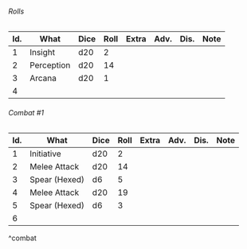 ###### Rolls
| Id. | What       | Dice | Roll | Extra | Adv. | Dis. | Note |
| --- | ---------- | ---- | ---- | ----- | ---- | ---- | ---- |
| 1   | Insight    | d20  | 2    |       |      |      |      |
| 2   | Perception | d20  | 14   |       |      |      |      |
| 3   | Arcana     | d20  | 1    |       |      |      |      |
| 4   |            |      |      |       |      |      |      |

###### Combat #1
| Id. | What          | Dice | Roll | Extra | Adv. | Dis. | Note |
| --- | ------------- | ---- | ---- | ----- | ---- | ---- | ---- |
| 1   | Initiative    | d20  | 2    |       |      |      |      |
| 2   | Melee Attack  | d20  | 14   |       |      |      |      |
| 3   | Spear (Hexed) | d6   | 5    |       |      |      |      |
| 4   | Melee Attack  | d20  | 19   |       |      |      |      |
| 5   | Spear (Hexed) | d6   | 3    |       |      |      |      |
| 6   |               |      |      |       |      |      |      |
^combat